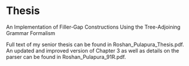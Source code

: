 # Thesis
An Implementation of Filler-Gap Constructions Using the Tree-Adjoining Grammar Formalism

Full text of my senior thesis can be found in Roshan_Pulapura_Thesis.pdf. An updated and improved version of Chapter 3 as well as details on the parser can be found in Roshan_Pulapura_91R.pdf.
